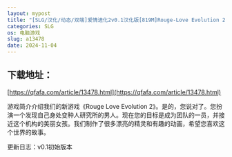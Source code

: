 ```yaml
---
layout: mypost
title: "[SLG/汉化/动态/双端]爱情进化2v0.1汉化版[819M]Rouge-Love Evolution 2[移动/百度]"
categories: SLG
os: 电脑游戏
slug: a13478
date: 2024-11-04
---
```


## 下载地址：

[https://qfafa.com/article/13478.html](https://qfafa.com/article/13478.html)

游戏简介介绍我们的新游戏《Rouge Love Evolution 2》。是的，您说对了。您扮演一个发现自己身处变种人研究所的男人。现在您的目标是成为团队的一员，并接近这个机构的美丽女孩。我们制作了很多漂亮的精灵和有趣的动画，希望您喜欢这个世界的故事。

更新日志：v0.1初始版本